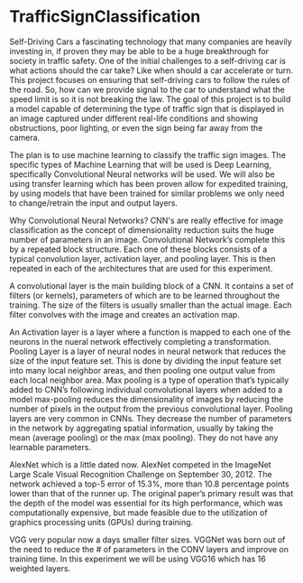 # TrafficSignClassification
Self-Driving Cars a fascinating technology that many companies are heavily investing in, if proven they may be able to be a huge breakthrough for society in traffic safety. One of the initial challenges to a self-driving car is what actions should the car take? Like when should a car accelerate or turn. This project focuses on ensuring that self-driving cars to follow the rules of the road. So, how can we provide signal to the car to understand what the speed limit is so it is not breaking the law. The goal of this project is to build a model capable of determining the type of traffic sign that is displayed in an image captured under different real-life conditions and showing obstructions, poor lighting, or even the sign being far away from the camera. 

The plan is to use machine learning to classify the traffic sign images. The specific types of Machine Learning that will be used is Deep Learning, specifically Convolutional Neural networks will be used. We will also be using transfer learning which has been proven allow for expedited training, by using models that have been trained for similar problems we only need to change/retrain the input and output layers.

Why Convolutional Neural Networks? CNN's are really effective for image classification as the concept of dimensionality reduction suits the huge number of parameters in an image. Convolutional Network’s complete this by a repeated block structure. Each one of these blocks consists of a typical convolution layer, activation layer, and pooling layer. This is then repeated in each of the architectures that are used for this experiment. 

A convolutional layer is the main building block of a CNN. It contains a set of filters (or kernels), parameters of which are to be learned throughout the training. The size of the filters is usually smaller than the actual image. Each filter convolves with the image and creates an activation map.

An Activation layer is a layer where a function is mapped to each one of the neurons in the nueral network effectively completing a transformation.
Pooling Layer is a layer of neural nodes in neural network that reduces the size of the input feature set. This is done by dividing the input feature set into many local neighbor areas, and then pooling one output value from each local neighbor area. Max pooling is a type of operation that’s typically added to CNN’s following individual convolutional layers when added to a model max-pooling reduces the dimensionality of images by reducing the number of pixels in the output from the previous convolutional layer. Pooling layers are very common in CNNs. They decrease the number of parameters in the network by aggregating spatial information, usually by taking the mean (average pooling) or the max (max pooling). They do not have any learnable parameters.

AlexNet which is a little dated now. AlexNet competed in the ImageNet Large Scale Visual Recognition Challenge on September 30, 2012. The network achieved a top-5 error of 15.3%, more than 10.8 percentage points lower than that of the runner up. The original paper’s primary result was that the depth of the model was essential for its high performance, which was computationally expensive, but made feasible due to the utilization of graphics processing units (GPUs) during training.

VGG very popular now a days smaller filter sizes. VGGNet was born out of the need to reduce the # of parameters in the CONV layers and improve on training time. In this experiment we will be using VGG16 which has 16 weighted layers.
